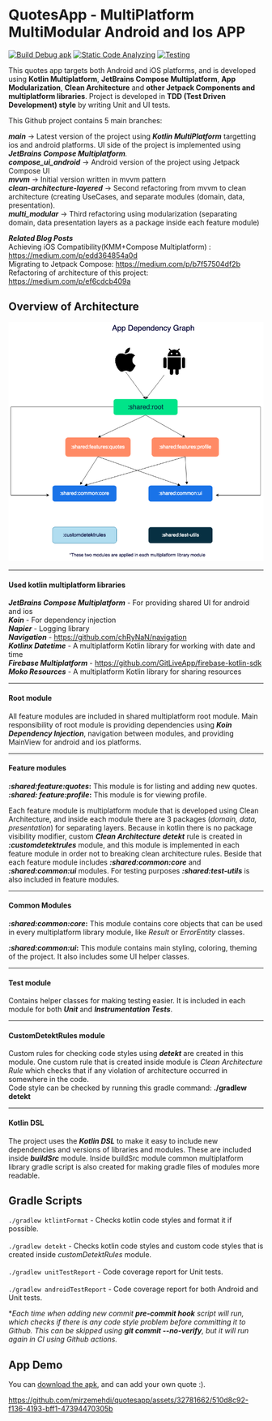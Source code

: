 # QuotesApp - MultiPlatform MultiModular Android and Ios APP

[![Build Debug apk](https://github.com/mirzemehdi/quotesapp/actions/workflows/build_debug.yml/badge.svg)](https://github.com/mirzemehdi/quotesapp/actions/workflows/build_debug.yml)
[![Static Code Analyzing](https://github.com/mirzemehdi/quotesapp/actions/workflows/static_code_analyze.yml/badge.svg)](https://github.com/mirzemehdi/quotesapp/actions/workflows/static_code_analyze.yml)
[![Testing](https://github.com/mirzemehdi/quotesapp/actions/workflows/unit_testing.yml/badge.svg)](https://github.com/mirzemehdi/quotesapp/actions/workflows/unit_testing.yml)

This quotes app targets both Android and iOS platforms, and is developed using **Kotlin Multiplatform**, **JetBrains Compose Multiplatform**, **App Modularization**, **Clean Architecture** and **other Jetpack Components and multiplatform libraries**. 
Project is developed in **TDD (Test Driven Development) style** by writing Unit and UI tests.  


This Github project contains 5 main branches:  

   _**main**_ -> Latest version of the project using _**Kotlin MultiPlatform**_ targetting ios and android platforms. UI side of the project is implemented using _**JetBrains Compose Multiplatform**._    
   _**compose_ui_android**_ -> Android version of the project using Jetpack Compose UI  
     _**mvvm**_ -> Initial version written in mvvm pattern    
    _**clean-architecture-layered**_ -> Second refactoring from mvvm to clean architecture (creating UseCases, and separate modules (domain, data, presentation).    
    _**multi_modular**_ -> Third refactoring using modularization (separating domain, data presentation layers as a package inside each feature module)  

**_Related Blog Posts_**  
Achieving iOS Compatibility(KMM+Compose Multiplatform) : https://medium.com/p/edd364854a0d  
Migrating to Jetpack Compose: https://medium.com/p/b7f57504df2b    
Refactoring of architecture of this project: https://medium.com/p/ef6cdcb409a    

## Overview of Architecture

<img src="outputs/screenshots/app_dependency_graph.png" alt="architecture" >

<hr>

#### Used kotlin multiplatform libraries
_**JetBrains Compose Multiplatform**_ - For providing shared UI for android and ios   
_**Koin**_ - For dependency injection  
_**Napier**_ - Logging library  
**_Navigation_** - https://github.com/chRyNaN/navigation  
_**Kotlinx Datetime**_ - A multiplatform Kotlin library for working with date and time  
_**Firebase Multiplatform**_ - https://github.com/GitLiveApp/firebase-kotlin-sdk  
_**Moko Resources**_ - A multiplatform Kotlin library for sharing resources  

<hr>

#### Root module
All feature modules are included in shared multiplatform root module. Main responsibility of root module is 
providing dependencies using **_Koin Dependency Injection_**, navigation between modules, and providing MainView for android and ios platforms.  


<hr>

#### Feature modules
**_:shared:feature:quotes_:**  This module is for listing and adding new quotes.  
**_:shared: feature:profile_:**  This module is for viewing profile.

Each feature module is multiplatform module that is developed using Clean Architecture, and inside 
each module there are 3 packages (_domain, data, presentation_) for separating 
layers. Because in kotlin there is no package visibility modifier, custom **_Clean Architecture_**
**_detekt_** rule is created in **_:customdetektrules_** module, and this module is implemented
in each feature module in order not to breaking clean architecture rules. Beside that each 
feature module includes **_:shared:common:core_** and **_:shared:common:ui_** modules. For testing purposes
**_:shared:test-utils_** is also included in feature modules.   


<hr>


#### Common Modules
**_:shared:common:core_:**  This module contains core objects that can be used 
in every multiplatform library module, like _Result_ or _ErrorEntity_ classes.

**_:shared:common:ui_:**  This module contains main styling, coloring, theming of the project. 
It also includes some UI helper classes.  



<hr>



#### Test module
Contains helper classes for making testing easier. It is included in each module 
for both **_Unit_** and **_Instrumentation Tests_**.     

<hr>


#### CustomDetektRules module
Custom rules for checking code styles using _**detekt**_ are created in this module. 
One custom rule that is created inside module is _Clean Architecture Rule_ which checks that 
if any violation of architecture occurred in somewhere in the code.  
Code style can be checked by running this gradle command: **./gradlew detekt**

<hr>


#### Kotlin DSL
The project uses the _**Kotlin DSL**_ to make it easy to include new dependencies and versions of libraries and modules.
These are included inside **_buildSrc_** module. Inside buildSrc module 
common multiplatform library gradle script is also created for making gradle files of modules more readable.

## Gradle Scripts
`./gradlew ktlintFormat` - Checks kotlin code styles and format it if possible. <br>  
`./gradlew detekt` - Checks kotlin code styles and custom code styles that is created inside _customDetektRules_ module.  <br>  
`./gradlew unitTestReport` - Code coverage report for Unit tests.  <br>  
`./gradlew androidTestReport` - Code coverage report for both Android and Unit tests.

*_Each time when adding new commit **pre-commit hook** script will run, which checks if there is any code 
style problem before committing it to Github. This can be skipped using **git commit --no-verify**, 
but it will run again in CI using Github actions._

## App Demo 

You can [download the apk](outputs/quotes.apk), and can add your own quote :). <br>  

https://github.com/mirzemehdi/quotesapp/assets/32781662/510d8c92-f136-4193-bff1-47394470305b  

